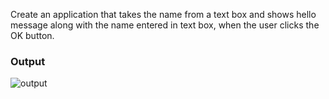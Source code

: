 Create an application that takes the name from a text box and shows hello message along with the name entered in text box, when the user clicks the OK button.

### Output
![output](expt2)
